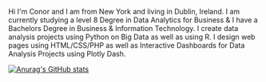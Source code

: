 Hi I'm Conor and I am from New York and living in Dublin, Ireland. I am currently studying a level 8 Degree in Data Analytics for Business & I have a Bachelors Degree in Business & Information Technology. I create data analysis projects using Python on Big Data as well as using R. I design web pages using HTML/CSS/PHP as well as Interactive Dashboards for Data Analysis Projects using Plotly Dash. 






[![Anurag's GitHub stats](https://github-readme-stats.vercel.app/api?username=Conor-McDonnell)](https://github.com/anuraghazra/github-readme-stats)
